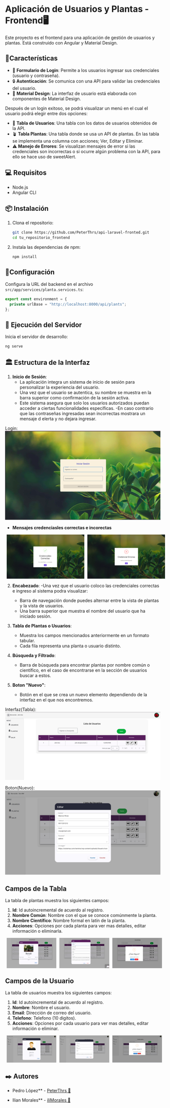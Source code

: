 # Aplicación de Usuarios y Plantas - Frontend🖥
Este proyecto es el frontend para una aplicación de gestión de usuarios y plantas. Está construido con Angular y Material Design.

## 📌Características

- 📝 **Formulario de Login**: Permite a los usuarios ingresar sus credenciales (usuario y contraseña).
- 🔒 **Autenticación**: Se comunica con una API para validar las credenciales del usuario.
- 🎨 **Material Design**: La interfaz de usuario está elaborada con componentes de Material Design.

Después de un login exitoso, se podrá visualizar un menú en el cual el usuario podrá elegir entre dos opciones:

- 👤 **Tabla de Usuarios**: Una tabla con los datos de usuarios obtenidos de la API.
- 🪴 **Tabla Plantas**: Una tabla donde se usa un API de plantas.
En las tabla se implementa una columna con acciones; Ver, Editar y Eliminar.  
- ⚠️ **Manejo de Errores**: Se visualizan mensajes de error si las credenciales son incorrectas o si ocurre algún problema con la API, para ello se hace uso de sweetAlert.

## 💻 Requisitos

- Node.js
- Angular CLI

## 📦 Instalación

1. Clona el repositorio:

    ```sh
    git clone https://github.com/PeterThrs/api-laravel-fronted.git
    cd tu_repositorio_frontend
    ```

2. Instala las dependencias de npm:

    ```sh
    npm install
    ```

## 🔧Configuración

Configura la URL del backend en el archivo `src/app/services/planta.services.ts`:

```typescript
export const environment = {
  private urlBase = "http://localhost:8000/api/plants";
};
```

## 🚀 Ejecución del Servidor

Inicia el servidor de desarrollo:
```sh
ng serve
``` 

## 🏛 Estructura de la Interfaz

1. **Inicio de Sesión**:
   - La aplicación integra un sistema de inicio de sesión para personalizar la experiencia del usuario.
   - Una vez que el usuario se autentica, su nombre se muestra en la barra superior como confirmación de la sesión activa.
   - Este sistema asegura que solo los usuarios autorizados puedan acceder a ciertas funcionalidades específicas.
   -En caso contrario que las contraseñas ingresadas sean incorrectas mostrara un mensaje d elerta y no dejara ingresar.

Login:
![Login](src/assets/img-reporte/login.png)

- **Mensajes credenciasles correctas e incorectas**
<div style="display: flex; justify-content: space-between; width: 100%;">
  <img src="src/assets/img-reporte/bien.png" alt=Camposcorrectos" style="width: 50%; margin: 0 1%;">
  <img src="src/assets/img-reporte/mal.png" alt="Camposincorrectos" style="width: 050%; margin: 0 1%;">
</div>


2. **Encabezado**:
   -Una vez que el usuario coloco las credenciales correctas e ingreso al sistema podra visualizar:
   - Barra de navegación donde puedes alternar entre la vista de plantas y la vista de usuarios.
   - Una barra superior que muestra el nombre del usuario que ha iniciado sesión.

2. **Tabla de Plantas o Usuarios**:
   - Muestra los campos mencionados anteriormente en un formato tabular.
   - Cada fila representa una planta o usuario distinto.

3. **Búsqueda y Filtrado**:
   - Barra de búsqueda para encontrar plantas por nombre común o científico, en el caso de encontrarse en la sección de usuarios buscar a estos.

4. **Boton "Nuevo"**:
   - Botón en el que se crea un nuevo elemento dependiendo de la interfaz en el que nos encontremos.

 Interfaz(Tabla):
![Interfaz](src/assets/img-reporte/interfaz.png)

Boton(Nuevo):
![Boton](src/assets/img-reporte/nuevo.jpeg)

  
## Campos de la Tabla

La tabla de plantas muestra los siguientes campos:
1. **Id**: Id autoincremental de acuerdo al registro.
2. **Nombre Común**: Nombre con el que se conoce comúnmente la planta.
3. **Nombre Científico**: Nombre formal en latín de la planta.
4. **Acciones**: Opciones por cada planta para ver mas detalles, editar información o eliminarla.

<div style="display: flex; justify-content: space-between; width: 100%;">
  <img src="src/assets/img-reporte/ver.png" alt="ver" style="width: 32%; margin: 0 1%;">
  <img src="src/assets/img-reporte/editar.png" alt=editar" style="width: 32%; margin: 0 1%;">
  <img src="src/assets/img-reporte/eliminar.png" alt="eliminar" style="width: 32%; margin: 0 1%;">
</div>

## Campos de la Usuario

La tabla de usuarios muestra los siguientes campos:
1. **Id**: Id autoincremental de acuerdo al registro.
2. **Nombre**: Nombre el usuario.
3. **Email**: Dirección de correo del usuario.
3. **Telefono**: Telefono (10 digitos).
4. **Acciones**: Opciones por cada usuario para ver mas detalles, editar información o eliminar.

<div style="display: flex; justify-content: space-between; width: 100%;">
  <img src="src/assets/img-reporte/verus.jpeg" alt="ver" style="width: 32%; margin: 0 1%;">
  <img src="src/assets/img-reporte/editarus.jpeg" alt=editar" style="width: 32%; margin: 0 1%;">
  <img src="src/assets/img-reporte/eliminarus.jpeg" alt="eliminar" style="width: 32%; margin: 0 1%;">
</div>

## ✒️ Autores 
   - Pedro López** - [PeterThrs 👾](https://github.com/PeterThrs)

   - Ilian Morales** - [iliMorales 💜](https://github.com/Ilimm9)